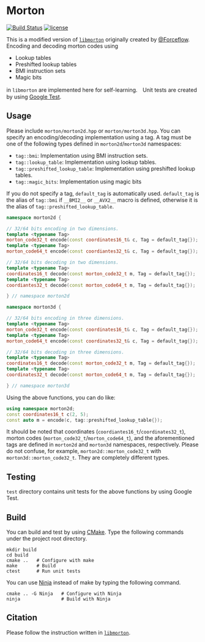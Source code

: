 # Morton
[![Build Status](https://travis-ci.com/shohirose/morton.svg?branch=master)](https://travis-ci.com/shohirose/morton) [![license](https://img.shields.io/github/license/mashape/apistatus.svg)](https://opensource.org/licenses/MIT)

This is a modified version of [`libmorton`](https://github.com/Forceflow/libmorton) originally created by [@Forceflow](https://github.com/Forceflow). Encoding and decoding morton codes using 

- Lookup tables
- Preshifted lookup tables
- BMI instruction sets
- Magic bits

in `libmorton` are implemented here for self-learning.　Unit tests are created by using [Google Test](https://github.com/google/googletest).

## Usage

Please include `morton/morton2d.hpp` or `morton/morton3d.hpp`. You can specify an encoding/decoding implementation using a tag. A tag must be one of the following types defined in `morton2d`/`morton3d` namespaces:

- `tag::bmi`: Implementation using BMI instruction sets.
- `tag::lookup_table`: Implementation using lookup tables.
- `tag::preshifted_lookup_table`: Implementation using preshifted lookup tables.
- `tag::magic_bits`: Implementation using magic bits

If you do not specify a tag, `default_tag` is automatically used. `default_tag` is the alias of `tag::bmi` if `__BMI2__` or `__AVX2__` macro is defined, otherwise it is the alias of `tag::preshifted_lookup_table`.

```cpp
namespace morton2d {

// 32/64 bits encoding in two dimensions.
template <typename Tag>
morton_code32_t encode(const coordinates16_t& c, Tag = default_tag{});
template <typename Tag>
morton_code64_t encode(const coordiantes32_t& c, Tag = default_tag{});

// 32/64 bits decoding in two dimensions.
template <typename Tag>
coordinates16_t decode(const morton_code32_t m, Tag = default_tag{});
template <typename Tag>
coordiantes32_t decode(const morton_code64_t m, Tag = default_tag{});

} // namespace morton2d
```

```cpp
namespace morton3d {

// 32/64 bits encoding in three dimensions.
template <typename Tag>
morton_code32_t encode(const coordinates16_t& c, Tag = default_tag{});
template <typename Tag>
morton_code64_t encode(const coordinates32_t& c, Tag = default_tag{});

// 32/64 bits decoding in three dimensions.
template <typename Tag>
coordinates16_t decode(const morton_code32_t m, Tag = default_tag{});
template <typename Tag>
coordinates32_t decode(const morton_code64_t m, Tag = default_tag{});

} // namespace morton3d
```

Using the above functions, you can do like:

```cpp
using namespace morton2d;
const coordinates16_t c(2, 5);
const auto m = encode(c, tag::preshifted_lookup_table{});
```

It should be noted that coordinates (`coordiantes16_t`/`coordinates32_t`), morton codes (`morton_code32_t`/`morton_code64_t`), and the aforementioned tags are defined in `morton2d` and `morton3d` namespaces, respectively. Please do not confuse, for example, `morton2d::morton_code32_t` with `morton3d::morton_code32_t`. They are completely different types.

## Testing

`test` directory contains unit tests for the above functions by using Google Test.

## Build

You can build and test by using [CMake](https://cmake.org/). Type the following commands under the project root directory.

```terminal
mkdir build
cd build
cmake ..   # Configure with make
make       # Build
ctest      # Run unit tests
```

You can use [Ninja](https://ninja-build.org/) instead of make by typing the following command.

```terminal
cmake .. -G Ninja   # Configure with Ninja
ninja               # Build with Ninja
```

## Citation

Please follow the instruction written in [`libmorton`](https://github.com/Forceflow/libmorton).